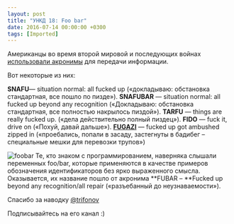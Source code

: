 ```yaml
---
layout: post
title: "УНКД 18: Foo bar"
date: 2016-07-14 00:00:00 +0300
tags: [Imported]
---
```


Американцы во время второй мировой и последующих войнах [использовали акронимы](https://en.wikipedia.org/wiki/List_of_military_slang_terms) для передачи информации.

Вот некоторые из них:

**SNAFU**— situation normal: all fucked up («докладываю: обстановка стандартная, все пошло по пизде»).
**SNAFUBAR** — situation normal: all fucked up beyond any recognition («Докладываю: обстановка стандартная, все полностью накрылось пиздой»).
**TARFU** — things are really fucked up. («дела действительно полный пиздец»).
**FIDO** — fuck it, drive on («Похуй, давай дальше»).
[**FUGAZI**](https://blog.alexeyev.me/2011/01/fucked-up-got-ambushed-zipped-in/) — fucked up got ambushed zipped in («проебались, попали в засаду, застегнуты в бадибег – специальные мешки для перевозки трупов»)

![foobar](https://vlaim.s3.amazonaws.com/uploads/2016/07/foobar.png)
Те, кто знаком с программированием, наверняка слышали переменных foo/bar, которые применяютcя в качестве примеров обозначения идентификаторов без ярко выраженного смысла. Оказывается, их название пошло от акронима **FUBAR – **Fucked up beyond any recognition/all repair («разъебанный до неузнаваемости»).

Спасибо за наводку [@trifonov](https://telegram.me/trifonov)

Подписывайтесь на его канал :)